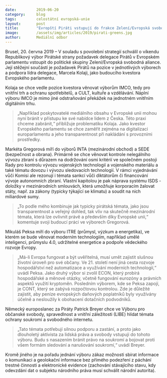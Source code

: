 ```yaml
---
date:         2019-06-20
category:     blog
tags:         celostátní evropská-unie
layout:       post
title:        "Evropští Piráti vstupují do frakce Zelení/Evropská svobodná aliance"
image:        /assets/img/articles/2019/pirati-greens.jpg
author:       Mediální odbor
---
```



Brusel, 20. června 2019 – V souladu s povolební strategií schválil o víkendu Republikový výbor Pirátské strany požadavek delegace Pirátů v Evropském parlamentu vstoupit do politické skupiny Zelení/Evropská svobodná aliance. Její stěžejní součástí je požadavek Pirátů na pozice v jednotlivých výborech a podpora lídra delegace, Marcela Kolaji, jako budoucího kvestora Evropského parlamentu.

Kolaja se chce vedle pozice kvestora věnovat výborům IMCO, tedy pro vnitřní trh a ochranu spotřebitelů, a CULT, kultuře a vzdělávání. Náplní výboru IMCO je mimo jiné odstraňování překážek na jednotném vnitřním digitálním trhu. 

> „Například poskytovatelé mediálního obsahu v Evropské unii mohou nyní bránit v přístupu ke své nabídce lidem z Česka. Této praxi chceme zabránit,“ přibližuje problematiku Kolaja.  Jako kvestor Evropského parlamentu se chce zaměřit zejména na digitalizaci europarlamentu a jeho transparentnost při nakládání s provozními prostředky.

Markéta Gregorová míří do výborů INTA (mezinárodní obchod) a SEDE (bezpečnost a obrana). Primárně se chce věnovat kontrole nelegálního vývozu zbraní s důrazem na dodržování osmi kritérií ve společném postoji Rady pro kontrolu vývozu vojenských technologií a vojenského materiálu a také tématu dovozu i vývozu sledovacích technologií. V rámci vyjednávání vůči Komisi ale rezonují i témata sankcí vůči diktátorům či financování vývoje autonomních zbraní. Vlastní kapitolou je pak náprava systému ISDS - doložky v mezinárodních smlouvách, která umožňuje korporacím žalovat státy, např. za zákony (typicky týkající se klimatu) a soudit na nich miliardové sumy. 

> „To podle mého kombinuje jak typicky pirátská témata, jako jsou transparentnost a veřejný dohled, tak vliv na skutečně mezinárodní témata, která lze ovlivnit právě a především díky Evropské unii,“ komentuje svoji budoucí práci ve výborech Gregorová.

Mikuláš Peksa míří do výboru ITRE (průmysl, výzkum a energetika), ve kterém se bude věnovat moderním technologiím, například umělé inteligenci, průmyslu 4.0, udržitelné energetice a podpoře vědeckého rozvoje Evropy. 

> „Má-li Evropa fungovat a být uvěřitelná, musí umět zajistit slušnou životní úroveň pro své občany. Ve 21. století není jiná cesta rozvoje hospodářství než automatizace a využívání moderních technologií,“ uvádí Peksa. Jako druhý výbor si zvolil ECON, který probírá hospodářské a měnové otázky, včetně fungování eurozóny a právních aspektů využití kryptoměn. Posledním výborem, kde se Peksa zapojí, je CONT, který se zabývá rozpočtovou kontrolou. Zde je důležité zajistit, aby peníze evropských daňových poplatníků byly využívány účelně a nesloužily k obohacení dotačních podvodníků.

Německý europoslanec za Piráty Patrick Breyer chce ve Výboru pro občanské svobody, spravedlnost a vnitřní záležitosti (LIBE) hlídat témata ochrany soukromí a svobodného internetu.

> „Tato témata potřebují silnou podporu a zastání, a proto jako dlouholetý aktivista za lidská práva a svobody vstupuji do tohoto výboru. Budu s nasazením bránit právo na soukromí a bojovat proti všem formám sledování a narušování soukromí,“ uvádí Breyer. 

Kromě jiného je na pořadu jednání výboru zákaz možnosti sbírat informace o komunikaci a geolokační informace bez přímého podezření z páchání trestné činnosti a elektronické evidence (zachování stávajícího stavu, kdy odevzdání dat o subjektu národního práva musí schválit národní autorita).
